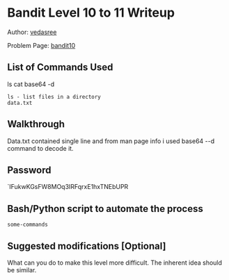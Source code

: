# Bandit Level 10 to 11 Writeup

Author: [vedasree](https://github.com/vedasree2003)

Problem Page: [bandit10](https://overthewire.org/bandit/bandit10)

## List of Commands Used
ls
cat
base64 -d
```
ls - list files in a directory
data.txt
```

## Walkthrough
Data.txt contained single line and from man page info i used base64 --d command to decode it. 

## Password
`IFukwKGsFW8MOq3IRFqrxE1hxTNEbUPR

## Bash/Python script to automate the process
```base64 -d data.txt
some-commands
```

## Suggested modifications [Optional]
What can you do to make this level more difficult. The inherent idea should be similar.
